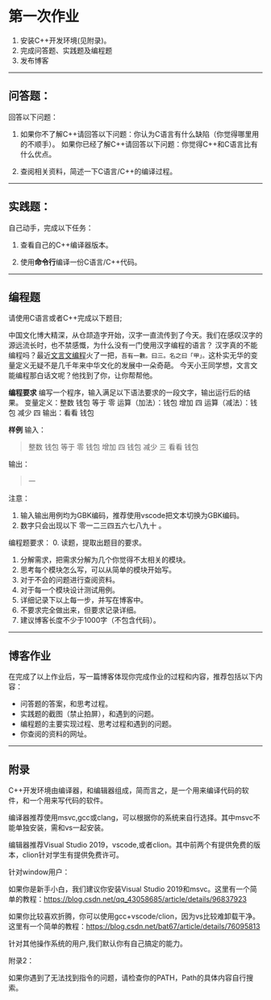 # 第一次作业

1. 安装C++开发环境(见附录)。
2. 完成问答题、实践题及编程题
3. 发布博客

------------
## 问答题：

回答以下问题：
1. 如果你不了解C++请回答以下问题：你认为C语言有什么缺陷（你觉得哪里用的不顺手）。
如果你已经了解C++请回答以下问题：你觉得C++和C语言比有什么优点。

2. 查阅相关资料，简述一下C语言/C++的编译过程。

-----------

## 实践题：

自己动手，完成以下任务：

1. 查看自己的C++编译器版本。

2. 使用**命令行**编译一份C语言/C++代码。

----------

## 编程题

请使用C语言或者C++完成以下题目;

中国文化博大精深，从仓颉造字开始，汉字一直流传到了今天。我们在感叹汉字的源远流长时，也不禁感慨，为什么没有一门使用汉字编程的语言？
汉字真的不能编程吗？最近[文言文编程](https://github.com/LingDong-/wenyan-lang)火了一把，`吾有一數。曰三。名之曰「甲」。`这朴实无华的变量定义无疑不是几千年来中华文化的发展中一朵奇葩。
今天小王同学想，文言文能编程那白话文呢？他找到了你，让你帮帮他。

**编程要求**
编写一个程序，输入满足以下语法要求的一段文字，输出运行后的结果。
变量定义：整数 钱包 等于 零 
运算（加法）：钱包 增加 四 
运算（减法）：钱包 减少 四 
输出：看看 钱包 

**样例**
输入：
> 整数 钱包 等于 零 
> 钱包 增加 四 
> 钱包 减少 三
> 看看 钱包 

输出：

> 一

注意：
1. 输入输出用例均为GBK编码，推荐使用vscode把文本切换为GBK编码。
2. 数字只会出现以下 零一二三四五六七八九十 。

编程题要求：
0. 读题，提取出题目的要求。
1. 分解需求，把需求分解为几个你觉得不太相关的模块。
2. 思考每个模块怎么写，可以从简单的模块开始写。
3. 对于不会的问题进行查阅资料。
4. 对于每一个模块设计测试用例。
5. 详细记录下以上每一步，并写在博客中。
6. 不要求完全做出来，但要求记录详细。
7. 建议博客长度不少于1000字（不包含代码）。

-----------
## 博客作业

在完成了以上作业后，写一篇博客体现你完成作业的过程和内容，推荐包括以下内容：
- 问答题的答案，和思考过程。
- 实践题的截图（禁止拍屏），和遇到的问题。
- 编程题的主要实现过程、思考过程和遇到的问题。
- 你查阅的资料的网址。

-----------------
## 附录

C++开发环境由编译器，和编辑器组成，简而言之，是一个用来编译代码的软件，和一个用来写代码的软件。

编译器推荐使用msvc,gcc或clang，可以根据你的系统来自行选择。其中msvc不能单独安装，需和vs一起安装。

编辑器推荐Visual Studio 2019，vscode,或者clion。其中前两个有提供免费的版本，clion针对学生有提供免费许可。

针对window用户：

如果你是新手小白，我们建议你安装Visual Studio 2019和msvc。这里有一个简单的教程：https://blog.csdn.net/qq_43058685/article/details/96837923

如果你比较喜欢折腾，你可以使用gcc+vscode/clion，因为vs比较难卸载干净。这里有一个简单的教程：https://blog.csdn.net/bat67/article/details/76095813

针对其他操作系统的用户,我们默认你有自己搞定的能力。

附录2：

如果你遇到了无法找到指令的问题，请检查你的PATH，Path的具体内容自行搜索。